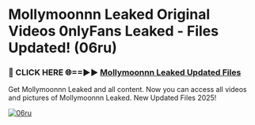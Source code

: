# Mollymoonnn Leaked Original Videos 0nlyFans Leaked - Files Updated! (06ru)

<h3>🔴 CLICK HERE 🌐==►► <a href="https://tinyurl.com/2m67pmp6" rel="nofollow">Mollymoonnn Leaked Updated Files</a></h3>

Get Mollymoonnn Leaked and all content. Now you can access all videos and pictures of Mollymoonnn Leaked. New Updated Files 2025!

[![06ru](https://i.imgur.com/H4QAA4z.gif)](https://tinyurl.com/2m67pmp6)